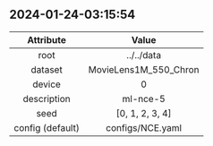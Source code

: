 
## 2024-01-24-03:15:54 


|  Attribute   |   Value   |
| :-------------: | :-----------: |
|  root  |   ../../data    |
|  dataset  |   MovieLens1M_550_Chron    |
|  device  |   0    |
|  description  |   ml-nce-5    |
|  seed  |   [0, 1, 2, 3, 4]    |
|  config (default)  |   configs/NCE.yaml    |
